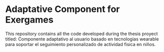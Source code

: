 # Adaptative Component for Exergames
This repository contains all the code developed during the thesis proyect titled: Componente adaptativo al usuario basado en tecnologias wearable para soportar el seguimiento personalizado de actividad fisica en niños.
